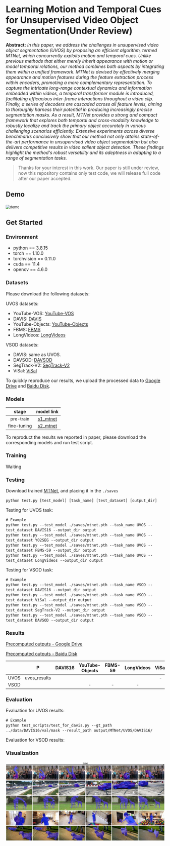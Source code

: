 # Learning Motion and Temporal Cues for Unsupervised Video Object Segmentation(Under Review)

**Abstract:** *In this paper, we address the challenges in unsupervised video object segmentation (UVOS) by proposing an efficient algorithm, termed MTNet, which concurrently exploits motion and temporal cues. Unlike previous methods that either merely inherit appearance with motion or model temporal relations, our method combines both aspects by integrating them within a unified framework. MTNet is devised by effectively merging appearance and motion features during the feature extraction process within encoders, promoting a more complementary representation. To capture the intricate long-range contextual dynamics and information embedded within videos, a temporal transformer module is introduced, facilitating efficacious inter-frame interactions throughout a video clip. Finally, a series of decoders are cascaded across all feature levels, aiming to thoroughly harness their potential in producing increasingly precise segmentation masks. As a result, MTNet provides a strong and compact framework that explores both temporal and cross-modality knowledge to robustly localize and track the primary object accurately in various challenging scenarios efficiently. Extensive experiments across diverse benchmarks conclusively show that our method not only attains state-of-the-art performance in unsupervised video object segmentation but also delivers competitive results in video salient object detection. 
These findings highlight the method's robust versatility and its adeptness in adapting to a range of segmentation tasks.*



> Thanks for your interest in this work. Our paper is still under review, now this repository contains only test code, we will release full code after our paper accepted. 

## Demo

<img src="asset/blackswan.gif" alt="demo" style="zoom:80%;" />

## Get Started

### Environment

- python == 3.8.15
- torch == 1.10.0
- torchvision == 0.11.0
- cuda == 11.4
- opencv == 4.6.0

### Datasets

Please download the following datasets:

UVOS datasets:

- YouTube-VOS: [YouTube-VOS](https://youtube-vos.org/dataset/)
- DAVIS: [DAVIS](https://data.vision.ee.ethz.ch/csergi/share/davis/DAVIS-2017-trainval-480p.zip)
- YouTube-Objects: [YouTube-Objects](https://data.vision.ee.ethz.ch/cvl/youtube-objects/)
- FBMS: [FBMS](https://lmb.informatik.uni-freiburg.de/resources/datasets/fbms/FBMS_Testset.zip)
- LongVideos: [LongVideos](https://www.kaggle.com/gvclsu/long-videos)

VSOD datasets:

- DAVIS: same as UVOS.
- DAVSOD: [DAVSOD](https://github.com/DengPingFan/DAVSOD)
- SegTrack-V2: [SegTrack-V2](https://github.com/DengPingFan/DAVSOD)
- ViSal: [ViSal](https://github.com/DengPingFan/DAVSOD)

To quickly reproduce our results, we upload the processed data to [Google Drive]() and [Baidu Disk]().

### Models

|    stage    |  model link  |
| :---------: | :----------: |
|  pre-train  | [s1_mtnet]() |
| fine-tuning | [s2_mtnet]() |

To reproduct the results we reported in paper, please download the corresponding models and run test script.

### Training

Waiting

### Testing

Download trained [MTNet](), and placing it in the `./saves`

```
python test.py [test_model] [task_name] [test_dataset] [output_dir]
```

Testing for UVOS task:

```shell
# Example
python test.py --test_model ./saves/mtnet.pth --task_name UVOS --test_dataset DAVIS16 --output_dir output
python test.py --test_model ./saves/mtnet.pth --task_name UVOS --test_dataset YO2SEG --output_dir output
python test.py --test_model ./saves/mtnet.pth --task_name UVOS --test_dataset FBMS-59 --output_dir output
python test.py --test_model ./saves/mtnet.pth --task_name UVOS --test_dataset LongVideos --output_dir output
```

Testing for VSOD task:

```shell
# Example
python test.py --test_model ./saves/mtnet.pth --task_name VSOD --test_dataset DAVIS16 --output_dir output
python test.py --test_model ./saves/mtnet.pth --task_name VSOD --test_dataset ViSal --output_dir output
python test.py --test_model ./saves/mtnet.pth --task_name VSOD --test_dataset SegTrack-V2 --output_dir output
python test.py --test_model ./saves/mtnet.pth --task_name VSOD --test_dataset DAVSOD --output_dir output
```

### Results

[Precomputed outputs - Google Drive](https://drive.google.com/drive/folders/1V4wslwiGaFHwq09k019tXU1HpG-kODnZ?usp=sharing)

[Precomputed outputs - Baidu Disk](https://drive.google.com/drive/folders/1V4wslwiGaFHwq09k019tXU1HpG-kODnZ?usp=sharing)

|      | P            | DAVIS16 | YouTube-Objects | FBMS-59 | LongVideos | ViSal | SegTrack-V2 | DAVSOD |
| :--: | ------------ | :-----: | :-------------: | :-----: | :--------: | :---: | :---------: | :----: |
| UVOS | uvos_results |         |                 |         |            |   -   |      -      |   -    |
| VSOD |              |         |        -        |    -    |     -      |       |             |        |

### Evaluation

Evaluation for UVOS results:

```shell
# Example
python test_scripts/test_for_davis.py --gt_path ../data/DAVIS16/val/mask --result_path output/MTNet/UVOS/DAVIS16/
```

Evaluation for VSOD results:

### Visualization

![](./asset/uvos_vis.jpg)

